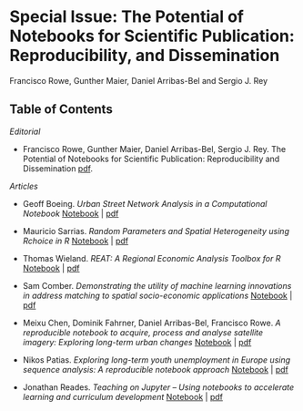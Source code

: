 # Special Issue: The Potential of Notebooks for Scientific Publication: Reproducibility, and Dissemination

Francisco Rowe, Gunther Maier, Daniel Arribas-Bel and Sergio J. Rey

## Table of Contents

*Editorial*

* Francisco Rowe, Gunther Maier, Daniel Arribas-Bel, Sergio J. Rey. The Potential of Notebooks for Scientific Publication: Reproducibility and Dissemination [pdf](https://doi.org/10.18335/region.v7i3.357). 

*Articles*

* Geoff Boeing. *Urban Street Network Analysis in a Computational Notebook* [Notebook](boeing/) | [pdf](https://doi.org/10.18335/region.v6i3.278)

* Mauricio Sarrias. *Random Parameters and Spatial Heterogeneity using Rchoice in R* [Notebook](sarrias/) | [pdf](https://doi.org/10.18335/region.v7i1.279)

* Thomas Wieland. *REAT: A Regional Economic Analysis Toolbox for R* [Notebook](wieland/) |  [pdf](https://doi.org/10.18335/region.v6i3.267)

* Sam Comber. *Demonstrating the utility of machine learning innovations in address matching to spatial socio-economic applications* [Notebook](comber/) | [pdf](https://doi.org/10.18335/region.v6i3.276)

* Meixu Chen, Dominik Fahrner, Daniel Arribas-Bel, Francisco Rowe. *A reproducible notebook to acquire, process and analyse satellite imagery: Exploring
long-term urban changes* [Notebook](https://github.com/meixuchen/region_satellite) | [pdf](https://doi.org/10.18335/region.v7i2.295)

* Nikos Patias. *Exploring long-term youth unemployment in Europe using sequence analysis: A reproducible notebook approach* [Notebook](patias/) | [pdf](https://doi.org/10.18335/region.v6i3.277)

* Jonathan Reades. *Teaching on Jupyter – Using notebooks to accelerate learning and curriculum development* [Notebook](reades/) | [pdf](https://doi.org/10.18335/region.v7i1.282)

